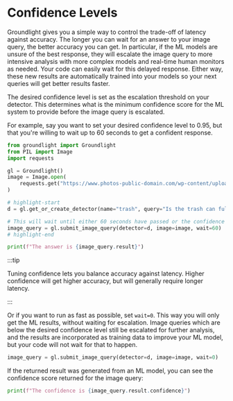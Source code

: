 # Confidence Levels

Groundlight gives you a simple way to control the trade-off of latency against accuracy. The longer you can wait for an answer to your image query, the better accuracy you can get. In particular, if the ML models are unsure of the best response, they will escalate the image query to more intensive analysis with more complex models and real-time human monitors as needed. Your code can easily wait for this delayed response. Either way, these new results are automatically trained into your models so your next queries will get better results faster.

The desired confidence level is set as the escalation threshold on your detector. This determines what is the minimum confidence score for the ML system to provide before the image query is escalated.

For example, say you want to set your desired confidence level to 0.95, but that you're willing to wait up to 60 seconds to get a confident response.

<!-- We skip tests here because the tests are too slow -->

```python notest
from groundlight import Groundlight
from PIL import Image
import requests

gl = Groundlight()
image = Image.open(
    requests.get("https://www.photos-public-domain.com/wp-content/uploads/2010/11/over_flowing_garbage_can.jpg", stream=True).raw
)

# highlight-start
d = gl.get_or_create_detector(name="trash", query="Is the trash can full?", confidence=0.95)

# This will wait until either 60 seconds have passed or the confidence reaches 0.95
image_query = gl.submit_image_query(detector=d, image=image, wait=60)
# highlight-end

print(f"The answer is {image_query.result}")
```

:::tip

Tuning confidence lets you balance accuracy against latency.
Higher confidence will get higher accuracy, but will generally require longer latency.

:::

Or if you want to run as fast as possible, set `wait=0`. This way you will only get the ML results, without waiting for escalation. Image queries which are below the desired confidence level still be escalated for further analysis, and the results are incorporated as training data to improve your ML model, but your code will not wait for that to happen.

```python notest continuation
image_query = gl.submit_image_query(detector=d, image=image, wait=0)
```

If the returned result was generated from an ML model, you can see the confidence score returned for the image query:

```python notest continuation
print(f"The confidence is {image_query.result.confidence}")
```

